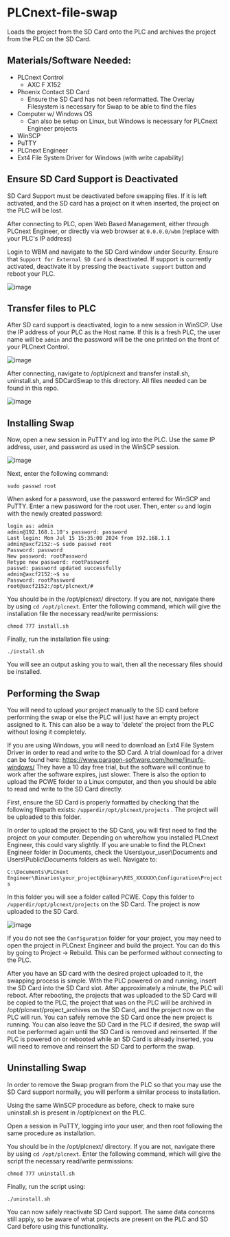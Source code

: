 # PLCnext-file-swap
Loads the project from the SD Card onto the PLC and archives the project from the PLC on the SD Card.

<h2> Materials/Software Needed: </h2>

* PLCnext Control
    * AXC F X152
* Phoenix Contact SD Card
    * Ensure the SD Card has not been reformatted. The Overlay Filesystem is necessary for Swap to be able to find the files
* Computer w/ Windows OS
    * Can also be setup on Linux, but Windows is necessary for PLCnext Engineer projects
* WinSCP
* PuTTY
* PLCnext Engineer
* Ext4 File System Driver for Windows (with write capability)

<h2> Ensure SD Card Support is Deactivated </h2>

SD Card Support must be deactivated before swapping files. If it is left activated, and the SD card has a project on it when inserted, the project on the PLC will be lost. 

After connecting to PLC, open Web Based Management, either through PLCnext Engineer, or directly via web browser at `0.0.0.0/wbm` (replace with your PLC's IP address)

Login to WBM and navigate to the SD Card window under Security. Ensure that `Support for External SD Card` is deactivated. If support is currently activated, deactivate it by pressing the `Deactivate support` button and reboot your PLC.

![image](https://github.com/user-attachments/assets/21671b69-acf0-4a29-b263-6aa7769143c9)

<h2> Transfer files to PLC </h2>

After SD card support is deactivated, login to a new session in WinSCP. Use the IP address of your PLC as the Host name. If this is a fresh PLC, the user name will be `admin` and the password will be the one printed on the front of your PLCnext Control.

![image](https://github.com/user-attachments/assets/d2109d19-b523-492a-afb6-c2f1072121fc)

After connecting, navigate to /opt/plcnext and transfer install.sh, uninstall.sh, and SDCardSwap to this directory. All files needed can be found in this repo.

![image](https://github.com/user-attachments/assets/286c876f-643f-478e-b7d9-0d7ed2e03d84)

<h2> Installing Swap </h2>

Now, open a new session in PuTTY and log into the PLC. Use the same IP address, user, and password as used in the WinSCP session.

![image](https://github.com/user-attachments/assets/82967f32-0015-45bf-8253-ea8998067dca)

Next, enter the following command:
```
sudo passwd root
```
When asked for a password, use the password entered for WinSCP and PuTTY. Enter a new password for the root user. Then, enter `su` and login with the newly created password:
```
login as: admin
admin@192.168.1.10's password: password
Last login: Mon Jul 15 15:35:00 2024 from 192.168.1.1
admin@axcf2152:~$ sudo passwd root
Password: password
New password: rootPassword
Retype new password: rootPassword
passwd: password updated successfully
admin@axcf2152:~$ su
Password: rootPassword
root@axcf2152:/opt/plcnext/#
```

You should be in the /opt/plcnext/ directory. If you are not, navigate there by using `cd /opt/plcnext`. Enter the following command, which will give the installation file the necessary read/write permissions:
```
chmod 777 install.sh
```

Finally, run the installation file using:
```
./install.sh
```

You will see an output asking you to wait, then all the necessary files should be installed.

<h2> Performing the Swap </h2>

You will need to upload your project manually to the SD card before performing the swap or else the PLC will just have an empty project assigned to it. This can also be a way to 'delete' the project from the PLC without losing it completely.

If you are using Windows, you will need to download an Ext4 File System Driver in order to read and write to the SD Card. A trial download for a driver can be found here: https://www.paragon-software.com/home/linuxfs-windows/ They have a 10 day free trial, but the software will continue to work after the software expires, just slower. There is also the option to upload the PCWE folder to a Linux computer, and then you should be able to read and write to the SD Card directly.

First, ensure the SD Card is properly formatted by checking that the following filepath exists: `/upperdir/opt/plcnext/projects` . The project will be uploaded to this folder.

In order to upload the project to the SD Card, you will first need to find the project on your computer. Depending on where/how you installed PLCnext Engineer, this could vary slightly. If you are unable to find the PLCnext Engineer folder in Documents, check the Users\your_user\Documents and Users\Public\Documents folders as well. Navigate to:

`C:\Documents\PLCnext Engineer\Binaries\your_project@binary\RES_XXXXXX\Configuration\Projects` 

In this folder you will see a folder called PCWE. Copy this folder to `/upperdir/opt/plcnext/projects` on the SD Card. The project is now uploaded to the SD Card.

![image](https://github.com/user-attachments/assets/d548c1f9-95cf-40b2-9342-b21a42b22573)

If you do not see the `Configuration` folder for your project, you may need to open the project in PLCnext Engineer and build the project. You can do this by going to Project -> Rebuild. This can be performed without connecting to the PLC.

After you have an SD card with the desired project uploaded to it, the swapping process is simple. With the PLC powered on and running, insert the SD Card into the SD Card slot. After approximately a minute, the PLC will reboot. After rebooting, the projects that was uploaded to the SD Card will be copied to the PLC, the project that was on the PLC will be archived in /opt/plcnext/project_archives on the SD Card, and the project now on the PLC will run. You can safely remove the SD Card once the new project is running. You can also leave the SD Card in the PLC if desired, the swap will not be performed again until the SD Card is removed and reinserted. If the PLC is powered on or rebooted while an SD Card is already inserted, you will need to remove and reinsert the SD Card to perform the swap.

<h2> Uninstalling Swap </h2>

In order to remove the Swap program from the PLC so that you may use the SD Card support normally, you will perform a similar process to installation. 

Using the same WinSCP procedure as before, check to make sure uninstall.sh is present in /opt/plcnext on the PLC. 

Open a session in PuTTY, logging into your user, and then root following the same procedure as installation.

You should be in the /opt/plcnext/ directory. If you are not, navigate there by using `cd /opt/plcnext`. Enter the following command, which will give the script the necessary read/write permissions:
```
chmod 777 uninstall.sh
```

Finally, run the script using:
```
./uninstall.sh
```

You can now safely reactivate SD Card support. The same data concerns still apply, so be aware of what projects are present on the PLC and SD Card before using this functionality.
